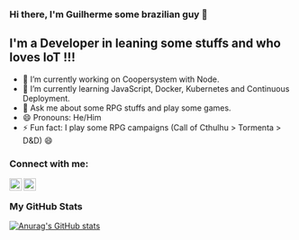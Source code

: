 ### Hi there, I'm Guilherme some brazilian guy 👋

## I'm a Developer in leaning some stuffs and who loves IoT !!!

- 🔭 I’m currently working on Coopersystem with Node.
- 🌱 I’m currently learning JavaScript, Docker, Kubernetes and Continuous Deployment.
- 💬 Ask me about some RPG stuffs and play some games.
- 😄 Pronouns: He/Him
- ⚡ Fun fact: I play some RPG campaigns (Call of Cthulhu > Tormenta > D&D) 😄


### Connect with me:

[<img align="left" alt="Guilherme | LinkedIn" width="22px" src="https://cdn.jsdelivr.net/npm/simple-icons@v3/icons/linkedin.svg" />](https://www.linkedin.com/in/guilherme-marques-494781154/)
[<img align="left" alt="Guilherme | Instagram" width="22px" src="https://cdn.jsdelivr.net/npm/simple-icons@v3/icons/instagram.svg" />](https://www.instagram.com/gui_mmsilva98/)

<br>

### My GitHub Stats

[![Anurag's GitHub stats](https://github-readme-stats.vercel.app/api?username=GuiMarques98&count_private=true&show_icons=true)](https://github.com/anuraghazra/github-readme-stats)



<!-- [linkedin]  : https://www.linkedin.com/in/guilherme-marques-494781154/
[instagram] :  -->
